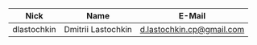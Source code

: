 | Nick| Name | E-Mail |
| ------ | ------ | ------ |
| dlastochkin | Dmitrii Lastochkin | d.lastochkin.cp@gmail.com |